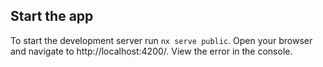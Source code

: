 ## Start the app

To start the development server run `nx serve public`. Open your browser and navigate to http://localhost:4200/. View the error in the console.
